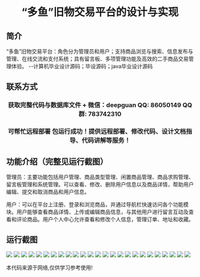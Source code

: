 <p><h1 align="center">“多鱼”旧物交易平台的设计与实现</h1></p>

## 简介
“多鱼”旧物交易平台：角色分为管理员和用户；支持商品浏览与搜索、信息发布与管理、在线交流和支付系统；具有留言板、多项管理功能及高效的二手商品交易管理体验。    --计算机毕业设计源码；毕设源码；java毕业设计源码


## 联系方式
<p><h3 align="center">获取完整代码与数据库文件 + 微信：deepguan QQ: 86050149 QQ群: 783742310</h3></p>
<p><h3 align="center">可帮忙远程部署 包运行成功！提供远程部署、修改代码、设计文档指导、代码讲解等服务！</h3></p>

## 功能介绍（完整见运行截图）
管理员：主要功能包括用户管理、商品类型管理、闲置商品管理、商品求购管理、留言板管理和系统管理。可以查看、修改、删除用户信息以及商品详情，帮助用户编辑、提交和取消商品和用户信息。

用户：可以在平台上注册、登录和浏览商品，并通过导航栏快速访问各个功能模块。用户能够查看商品详情、上传或编辑商品信息，与其他用户进行留言互动及查看和评论商品。用户个人中心允许查看和修改个人信息，管理订单、地址和收藏。


## 运行截图
![](https://bs-1329754181.cos.ap-shanghai.myqcloud.com/ssm/DuoyuOldGoodsTradingPlatform/img/001.jpg)
![](https://bs-1329754181.cos.ap-shanghai.myqcloud.com/ssm/DuoyuOldGoodsTradingPlatform/img/002.jpg)
![](https://bs-1329754181.cos.ap-shanghai.myqcloud.com/ssm/DuoyuOldGoodsTradingPlatform/img/003.jpg)
![](https://bs-1329754181.cos.ap-shanghai.myqcloud.com/ssm/DuoyuOldGoodsTradingPlatform/img/004.jpg)
![](https://bs-1329754181.cos.ap-shanghai.myqcloud.com/ssm/DuoyuOldGoodsTradingPlatform/img/005.jpg)
![](https://bs-1329754181.cos.ap-shanghai.myqcloud.com/ssm/DuoyuOldGoodsTradingPlatform/img/006.jpg)
![](https://bs-1329754181.cos.ap-shanghai.myqcloud.com/ssm/DuoyuOldGoodsTradingPlatform/img/007.jpg)
![](https://bs-1329754181.cos.ap-shanghai.myqcloud.com/ssm/DuoyuOldGoodsTradingPlatform/img/008.jpg)
![](https://bs-1329754181.cos.ap-shanghai.myqcloud.com/ssm/DuoyuOldGoodsTradingPlatform/img/009.jpg)
![](https://bs-1329754181.cos.ap-shanghai.myqcloud.com/ssm/DuoyuOldGoodsTradingPlatform/img/010.jpg)
![](https://bs-1329754181.cos.ap-shanghai.myqcloud.com/ssm/DuoyuOldGoodsTradingPlatform/img/011.jpg)
![](https://bs-1329754181.cos.ap-shanghai.myqcloud.com/ssm/DuoyuOldGoodsTradingPlatform/img/012.jpg)
![](https://bs-1329754181.cos.ap-shanghai.myqcloud.com/ssm/DuoyuOldGoodsTradingPlatform/img/013.jpg)
![](https://bs-1329754181.cos.ap-shanghai.myqcloud.com/ssm/DuoyuOldGoodsTradingPlatform/img/014.jpg)
![](https://bs-1329754181.cos.ap-shanghai.myqcloud.com/ssm/DuoyuOldGoodsTradingPlatform/img/015.jpg)
![](https://bs-1329754181.cos.ap-shanghai.myqcloud.com/ssm/DuoyuOldGoodsTradingPlatform/img/016.jpg)
![](https://bs-1329754181.cos.ap-shanghai.myqcloud.com/ssm/DuoyuOldGoodsTradingPlatform/img/017.jpg)
![](https://bs-1329754181.cos.ap-shanghai.myqcloud.com/ssm/DuoyuOldGoodsTradingPlatform/img/018.jpg)
![](https://bs-1329754181.cos.ap-shanghai.myqcloud.com/ssm/DuoyuOldGoodsTradingPlatform/img/019.jpg)
![](https://bs-1329754181.cos.ap-shanghai.myqcloud.com/ssm/DuoyuOldGoodsTradingPlatform/img/020.jpg)
![](https://bs-1329754181.cos.ap-shanghai.myqcloud.com/ssm/DuoyuOldGoodsTradingPlatform/img/021.jpg)
![](https://bs-1329754181.cos.ap-shanghai.myqcloud.com/ssm/DuoyuOldGoodsTradingPlatform/img/022.jpg)
![](https://bs-1329754181.cos.ap-shanghai.myqcloud.com/ssm/DuoyuOldGoodsTradingPlatform/img/023.jpg)
![](https://bs-1329754181.cos.ap-shanghai.myqcloud.com/ssm/DuoyuOldGoodsTradingPlatform/img/024.jpg)
![](https://bs-1329754181.cos.ap-shanghai.myqcloud.com/ssm/DuoyuOldGoodsTradingPlatform/img/025.jpg)

<p>本代码来源于网络,仅供学习参考使用!</p>
